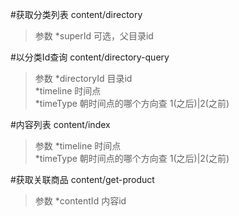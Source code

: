 #获取分类列表
content/directory
> 参数
*superId 可选，父目录id

#以分类Id查询
content/directory-query
> 参数
*directoryId 目录id  
*timeline 时间点  
*timeType 朝时间点的哪个方向查 1(之后)|2(之前)  

#内容列表
content/index
> 参数
*timeline 时间点  
*timeType 朝时间点的哪个方向查 1(之后)|2(之前)  

#获取关联商品
content/get-product
> 参数
*contentId 内容id